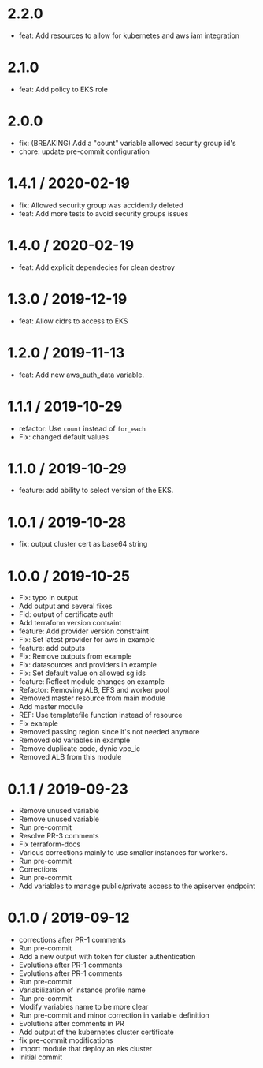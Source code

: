 2.2.0
=====

  * feat: Add resources to allow for kubernetes and aws iam integration

2.1.0
=====

  * feat: Add policy to EKS role

2.0.0
=====

  * fix: (BREAKING) Add a "count" variable allowed security group id's
  * chore: update pre-commit configuration

1.4.1 / 2020-02-19
==================

  * fix: Allowed security group was accidently deleted
  * feat: Add more tests to avoid security groups issues

1.4.0 / 2020-02-19
==================

  * feat: Add explicit dependecies for clean destroy

1.3.0 / 2019-12-19
==================

  * feat: Allow cidrs to access to EKS

1.2.0 / 2019-11-13
==================

  * feat: Add new aws_auth_data variable.

1.1.1 / 2019-10-29
==================

  * refactor: Use `count` instead of `for_each`
  * Fix: changed default values

1.1.0 / 2019-10-29
==================

  * feature: add ability to select version of the EKS.

1.0.1 / 2019-10-28
==================

  * fix: output cluster cert as base64 string

1.0.0 / 2019-10-25
==================

  * Fix: typo in output
  * Add output and several fixes
  * Fid: output of certificate auth
  * Add terraform version contraint
  * feature: Add provider version constraint
  * Fix: Set latest provider for aws in example
  * feature: add outputs
  * Fix: Remove outputs from example
  * Fix: datasources and providers in example
  * Fix: Set default value on allowed sg ids
  * feature: Reflect module changes on example
  * Refactor: Removing ALB, EFS and  worker pool
  * Removed master resource from main module
  * Add master module
  * REF: Use templatefile function instead of resource
  * Fix example
  * Removed passing region since it's not needed anymore
  * Removed old variables in example
  * Remove duplicate code, dynic vpc_ic
  * Removed ALB from this module

0.1.1 / 2019-09-23
==================

  * Remove unused variable
  * Remove unused variable
  * Run pre-commit
  * Resolve PR-3 comments
  * Fix terraform-docs
  * Various corrections mainly to use smaller instances for workers.
  * Run pre-commit
  * Corrections
  * Run pre-commit
  * Add variables to manage public/private access to the apiserver endpoint

0.1.0 / 2019-09-12
==================

  * corrections after PR-1 comments
  * Run pre-commit
  * Add a new output with token for cluster authentication
  * Evolutions after PR-1 comments
  * Evolutions after PR-1 comments
  * Run pre-commit
  * Variabilization of instance profile name
  * Run pre-commit
  * Modify variables name to be more clear
  * Run pre-commit and minor correction in variable definition
  * Evolutions after comments in PR
  * Add output of the kubernetes cluster certificate
  * fix pre-commit modifications
  * Import module that deploy an eks cluster
  * Initial commit
